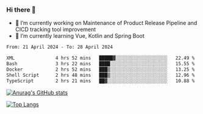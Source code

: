 ### Hi there 👋

- 🔭 I’m currently working on Maintenance of Product Release Pipeline and CICD tracking tool improvement
- 🌱 I’m currently learning Vue, Kotlin and Spring Boot

<!--START_SECTION:waka-->

```txt
From: 21 April 2024 - To: 28 April 2024

XML               4 hrs 52 mins   █████▓░░░░░░░░░░░░░░░░░░░   22.49 %
Bash              3 hrs 22 mins   ████░░░░░░░░░░░░░░░░░░░░░   15.55 %
Docker            2 hrs 52 mins   ███▒░░░░░░░░░░░░░░░░░░░░░   13.25 %
Shell Script      2 hrs 48 mins   ███▒░░░░░░░░░░░░░░░░░░░░░   12.96 %
TypeScript        2 hrs 21 mins   ██▓░░░░░░░░░░░░░░░░░░░░░░   10.88 %
```

<!--END_SECTION:waka-->

[![Anurag's GitHub stats](https://github-readme-stats.vercel.app/api?username=yunhao981&show_icons=true&theme=solarized-dark)](https://github.com/anuraghazra/github-readme-stats)

[![Top Langs](https://github-readme-stats.vercel.app/api/top-langs/?username=yunhao981&theme=solarized-dark&layout=compact)](https://github.com/anuraghazra/github-readme-stats)

<!--
**yunhao981/yunhao981** is a ✨ _special_ ✨ repository because its `README.md` (this file) appears on your GitHub profile.

Here are some ideas to get you started:

- 🔭 I’m currently working on Maintenance of Release Pipeline and CICD tracking tool improvement
- 🌱 I’m currently learning Vue, Kotlin and Spring Boot
- 👯 I’m looking to collaborate on ...
- 🤔 I’m looking for help with ...
- 💬 Ask me about ...
- 📫 How to reach me: ...
- 😄 Pronouns: ...
- ⚡ Fun fact: ...
-->


